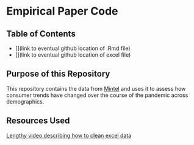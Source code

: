 # Empirical Paper Code

## Table of Contents

- [](link to eventual github location of .Rmd file)
- [](link to eventual github location of excel file)

## Purpose of this Repository

This repository contains the data from [Mintel](https://reports-mintel-com.proxy.uchicago.edu/display/1044545/?fromSearch=%3Ffilters.category%3D118%26last_filter%3Dcategory) and uses it to assess how consumer trends have changed over the course of the pandemic across demographics. 

## Resources Used 

[Lengthy video describing how to clean excel data](https://www.youtube.com/watch?v=xhMNW3Y6C2Q)

